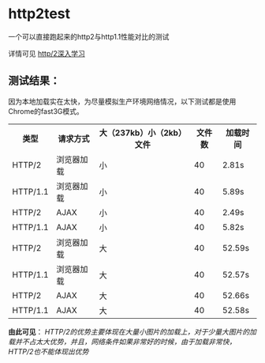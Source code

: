 # http2test
一个可以直接跑起来的http2与http1.1性能对比的测试

详情可见
[http/2深入学习](https://github.com/liujiusheng/blog/issues/87)

## 测试结果：
因为本地加载实在太快，为尽量模拟生产环境网络情况，以下测试都是使用Chrome的fast3G模式。
<table>
<tr>
<th>类型 </th>
<th>请求方式</th>
<th>大（237kb）小（2kb）文件</th>
<th>文件数</th>
<th>加载时间</th>
</tr>
<tr>
<td>HTTP/2</td>
<td>浏览器加载</td>
<td>小</td>
<td>40</td>
<td>2.81s</td>
</tr>
<tr>
<td>HTTP/1.1</td>
<td>浏览器加载</td>
<td>小</td>
<td>40</td>
<td>5.89s</td>
</tr>
<tr>
<td>HTTP/2</td>
<td>AJAX</td>
<td>小</td>
<td>40</td>
<td>2.49s</td>
</tr>
<tr>
<td>HTTP/1.1</td>
<td>AJAX</td>
<td>小</td>
<td>40</td>
<td>5.82s</td>
</tr>
<tr>
<td>HTTP/2</td>
<td>浏览器加载</td>
<td>大</td>
<td>40</td>
<td>52.59s</td>
</tr>
<tr>
<td>HTTP/1.1</td>
<td>浏览器加载</td>
<td>大</td>
<td>40</td>
<td>52.57s</td>
</tr>
<tr>
<td>HTTP/2</td>
<td>AJAX</td>
<td>大</td>
<td>40</td>
<td>52.66s</td>
</tr>
<tr>
<td>HTTP/1.1</td>
<td>AJAX</td>
<td>大</td>
<td>40</td>
<td>52.58s</td>
</tr>
</table>

**由此可见**： 
_HTTP/2的优势主要体现在大量小图片的加载上，对于少量大图片的加载并不占太大优势，并且，网络条件如果非常好的时候，由于加载非常快，HTTP/2也不能体现出优势_

